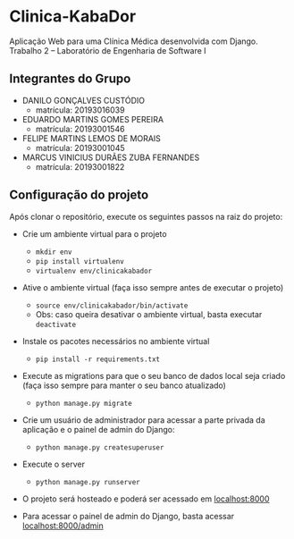 # Clinica-KabaDor
Aplicação Web para uma Clínica Médica desenvolvida com Django. Trabalho 2 – Laboratório de Engenharia de Software I

## Integrantes do Grupo 

- DANILO GONÇALVES CUSTÓDIO
    - matrícula: 20193016039
- EDUARDO MARTINS GOMES PEREIRA
    - matrícula: 20193001546
- FELIPE MARTINS LEMOS DE MORAIS
    - matrícula: 20193001045
- MARCUS VINICIUS DURÃES ZUBA FERNANDES
    - matrícula: 20193001822

## Configuração do projeto

Após clonar o repositório, execute os seguintes passos na raiz do projeto:

- Crie um ambiente virtual para o projeto
    - `mkdir env`
    - `pip install virtualenv`
    - `virtualenv env/clinicakabador`

- Ative o ambiente virtual (faça isso sempre antes de executar o projeto)
    - `source env/clinicakabador/bin/activate`
    - Obs: caso queira desativar o ambiente virtual, basta executar `deactivate`

- Instale os pacotes necessários no ambiente virtual 
    - `pip install -r requirements.txt`

- Execute as migrations para que o seu banco de dados local seja criado (faça isso sempre para manter o seu banco atualizado)
    - `python manage.py migrate`

- Crie um usuário de administrador para acessar a parte privada da aplicação e o painel de admin do Django:
    - `python manage.py createsuperuser`

- Execute o server
    - `python manage.py runserver`

- O projeto será hosteado e poderá ser acessado em [localhost:8000](http://localhost:8000)

- Para acessar o painel de admin do Django, basta acessar [localhost:8000/admin](http://localhost:8000) 